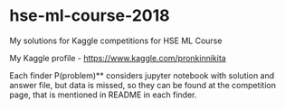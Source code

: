 # hse-ml-course-2018
My solutions for Kaggle competitions for HSE ML Course

My Kaggle profile - https://www.kaggle.com/pronkinnikita

Each finder P(problem)** considers jupyter notebook with solution and answer file, but data is missed, so they can be found at the competition page, that is mentioned in README in each finder. 
